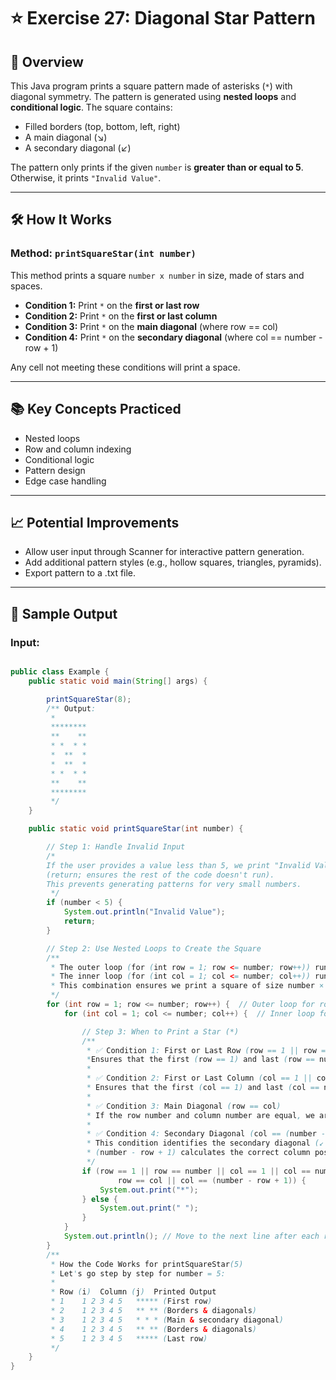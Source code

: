 # ⭐ Exercise 27: Diagonal Star Pattern

## 📝 Overview

This Java program prints a square pattern made of asterisks (`*`) with diagonal symmetry. The pattern is generated using **nested loops** and **conditional logic**. The square contains:
- Filled borders (top, bottom, left, right)
- A main diagonal (↘)
- A secondary diagonal (↙)

The pattern only prints if the given `number` is **greater than or equal to 5**. Otherwise, it prints `"Invalid Value"`.

---

## 🛠️ How It Works

### Method: `printSquareStar(int number)`

This method prints a square `number x number` in size, made of stars and spaces.

- **Condition 1:** Print `*` on the **first or last row**
- **Condition 2:** Print `*` on the **first or last column**
- **Condition 3:** Print `*` on the **main diagonal** (where row == col)
- **Condition 4:** Print `*` on the **secondary diagonal** (where col == number - row + 1)

Any cell not meeting these conditions will print a space.

--- 

## 📚 Key Concepts Practiced
- Nested loops
- Row and column indexing
- Conditional logic
- Pattern design
- Edge case handling

--- 

## 📈 Potential Improvements
- Allow user input through Scanner for interactive pattern generation.
- Add additional pattern styles (e.g., hollow squares, triangles, pyramids).
- Export pattern to a .txt file.

--- 

## 🚀 Sample Output

### Input:
```java

public class Example {
    public static void main(String[] args) {

        printSquareStar(8);
        /** Output: 
         *
         ********
         **    **
         * *  * *
         *  **  *
         *  **  *
         * *  * *
         **    **
         ********
         */
    }

    public static void printSquareStar(int number) {

        // Step 1: Handle Invalid Input
        /*
        If the user provides a value less than 5, we print "Invalid Value" and exit the method
        (return; ensures the rest of the code doesn't run).
        This prevents generating patterns for very small numbers.
         */
        if (number < 5) {
            System.out.println("Invalid Value");
            return;
        }

        // Step 2: Use Nested Loops to Create the Square
        /**
         * The outer loop (for (int row = 1; row <= number; row++)) runs from 1 to number, controlling the rows of the pattern.
         * The inner loop (for (int col = 1; col <= number; col++)) runs from 1 to number, controlling the columns in each row.
         * This combination ensures we print a square of size number × number.
         */
        for (int row = 1; row <= number; row++) {  // Outer loop for rows
            for (int col = 1; col <= number; col++) {  // Inner loop for columns

                // Step 3: When to Print a Star (*)
                /**
                 * ✅ Condition 1: First or Last Row (row == 1 || row == number)
                 *Ensures that the first (row == 1) and last (row == number) rows are completely filled with *.
                 *
                 * ✅ Condition 2: First or Last Column (col == 1 || col == number)
                 * Ensures that the first (col == 1) and last (col == number) columns are filled with *.
                 *
                 * ✅ Condition 3: Main Diagonal (row == col)
                 * If the row number and column number are equal, we are on the main diagonal (↘ top-left to bottom-right).
                 *
                 * ✅ Condition 4: Secondary Diagonal (col == (number - row + 1))
                 * This condition identifies the secondary diagonal (↙ top-right to bottom-left).
                 * (number - row + 1) calculates the correct column position for the diagonal.
                 */
                if (row == 1 || row == number || col == 1 || col == number ||
                        row == col || col == (number - row + 1)) {
                    System.out.print("*");
                } else {
                    System.out.print(" ");
                }
            }
            System.out.println(); // Move to the next line after each row
        }
        /**
         * How the Code Works for printSquareStar(5)
         * Let's go step by step for number = 5:
         *
         * Row (i)	Column (j)	Printed Output
         * 1	1 2 3 4 5	***** (First row)
         * 2	1 2 3 4 5	** ** (Borders & diagonals)
         * 3	1 2 3 4 5	* * * (Main & secondary diagonal)
         * 4	1 2 3 4 5	** ** (Borders & diagonals)
         * 5	1 2 3 4 5	***** (Last row)
         */
    }
}
